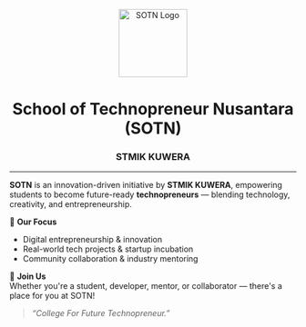 <p align="center">
  <img src="https://www.stmikku.ac.id/android-chrome-512x512.png" width="120" alt="SOTN Logo">
</p>

<h1 align="center">School of Technopreneur Nusantara (SOTN)</h1>
<h3 align="center">STMIK KUWERA</h3>

---

**SOTN** is an innovation-driven initiative by **STMIK KUWERA**, empowering students to become future-ready **technopreneurs** — blending technology, creativity, and entrepreneurship.

🎯 **Our Focus**
- Digital entrepreneurship & innovation  
- Real-world tech projects & startup incubation  
- Community collaboration & industry mentoring  

🚀 **Join Us**  
Whether you're a student, developer, mentor, or collaborator — there's a place for you at SOTN!

> _“College For Future Technopreneur.”_

